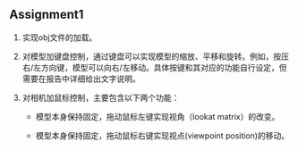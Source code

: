 ## Assignment1

1.  实现obj文件的加载。

2. 对模型加键盘控制，通过键盘可以实现模型的缩放、平移和旋转。例如，按压右/左方向键，模型可以向右/左移动。具体按键和其对应的功能自行设定，但需要在报告中详细给出文字说明。

3. 对相机加鼠标控制，主要包含以下两个功能：

   + 模型本身保持固定，拖动鼠标左键实现视角（lookat matrix）的改变。

   + 模型本身保持固定，拖动鼠标右键实现视点(viewpoint position)的移动。
